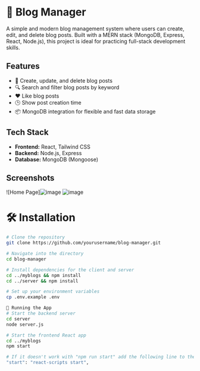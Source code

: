 # 📘 Blog Manager

A simple and modern blog management system where users can create, edit, and delete blog posts. Built with a MERN stack (MongoDB, Express, React, Node.js), this project is ideal for practicing full-stack development skills.

## Features

- 📝 Create, update, and delete blog posts
- 🔍 Search and filter blog posts by keyword
- ❤️ Like blog posts
- 🕒 Show post creation time
- 📦 MongoDB integration for flexible and fast data storage

## Tech Stack

- **Frontend:** React, Tailwind CSS
- **Backend:** Node.js, Express
- **Database:** MongoDB (Mongoose)

## Screenshots

![Home Page]![image](https://github.com/user-attachments/assets/30f2d377-01f8-491a-af7d-619c94231a07)
![image](https://github.com/user-attachments/assets/6a6bbe79-9a99-4618-8130-3c170350f49e)



# 🛠️ Installation
```bash
# Clone the repository
git clone https://github.com/yourusername/blog-manager.git

# Navigate into the directory
cd blog-manager

# Install dependencies for the client and server
cd ../myblogs && npm install
cd ../server && npm install

# Set up your environment variables
cp .env.example .env

🧪 Running the App
# Start the backend server
cd server
node server.js

# Start the frontend React app
cd ../myblogs
npm start

# If it doesn't work with "npm run start" add the following line to the scripts section of package.json
"start": "react-scripts start",


